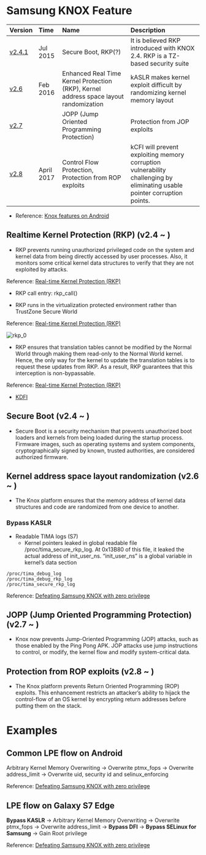 # Samsung KNOX Feature

| Version | Time | Name | Description |
| :----- | :--- | :--- | :---------- |
| [v2.4.1](https://seap.samsung.com/content/whats-new-knox-241) | Jul 2015 | Secure Boot, RKP(?) | It is believed RKP introduced with KNOX 2.4. RKP is a TZ-based security suite |
| [v2.6](https://www.samsungknox.com/en/blog/whats-new-in-knox-26) | Feb 2016 | Enhanced Real Time Kernel Protection (RKP), Kernel address space layout randomization | kASLR makes kernel exploit difficult by randomizing kernel memory layout |
| [v2.7](https://seap.samsung.com/content/whats-new-knox-271) | | JOPP (Jump Oriented Programming Protection)  | Protection from JOP exploits |
| [v2.8](https://www.samsungknox.com/en/blog/whats-new-in-knox-28) | April 2017 | Control Flow Protection, Protection from ROP exploits | kCFI will prevent exploiting memory corruption vulnerability challenging by eliminating usable pointer corruption points. |

* Reference: [Knox features on Android](https://www.samsungknox.com/en/knox-features/android)

## Realtime Kernel Protection (RKP) (v2.4 ~ )
  * RKP prevents running unauthorized privileged code on the system and kernel data from being directly accessed by user processes.  Also, it monitors some critical kernel data structures to verify that they are not exploited by attacks.

 Reference: [Real-time Kernel Protection (RKP)](https://www.samsungknox.com/en/blog/real-time-kernel-protection-rkp)

* RKP call entry: rkp_call()

* RKP runs in the virtualization protected environment rather than TrustZone Secure World

 Reference: [Real-time Kernel Protection (RKP)](https://www.samsungknox.com/en/blog/real-time-kernel-protection-rkp)

![rkp_0](https://cdn.samsungknox.com/knoxportal/files/rkp_0.png "rkp_0")

* RKP ensures that translation tables cannot be modified by the Normal World through making them read-only to the Normal World kernel. Hence, the only way for the kernel to update the translation tables is to request these updates from RKP. As a result, RKP guarantees that this interception is non-bypassable.

 Reference: [Real-time Kernel Protection (RKP)](https://www.samsungknox.com/en/blog/real-time-kernel-protection-rkp)

* [KDFI](KDFI.md)

## Secure Boot (v2.4 ~ )
* Secure Boot is a security mechanism that prevents unauthorized boot loaders and kernels from being loaded during the startup process.  Firmware images, such as operating systems and system components, cryptographically signed by known, trusted authorities, are considered authorized firmware.

## Kernel address space layout randomization (v2.6 ~ )
* The Knox platform ensures that the memory address of kernel data structures and code are randomized from one device to another.

### Bypass KASLR

* Readable TIMA logs (S7)
   * Kernel pointers leaked in global readable file /proc/tima_secure_rkp_log. At 0x13B80 of this file, it leaked the actual address of init_user_ns. “init_user_ns” is a global variable in kernel’s data section

``` 
/proc/tima_debug_log
/proc/tima_debug_rkp_log
/proc/tima_secure_rkp_log
```

 Reference: [Defeating Samsung KNOX with zero privilege](https://www.blackhat.com/docs/us-17/thursday/us-17-Shen-Defeating-Samsung-KNOX-With-Zero-Privilege.pdf)

## JOPP (Jump Oriented Programming Protection) (v2.7 ~ )

* Knox now prevents Jump-Oriented Programming (JOP) attacks, such as those enabled by the Ping Pong APK. JOP attacks use jump instructions to control, or modify, the kernel flow and modify system-critical data.


## Protection from ROP exploits (v2.8 ~ )

* The Knox platform prevents Return Oriented Programming (ROP) exploits. This enhancement restricts an attacker’s ability to hijack the control-flow of an OS kernel by encrypting return addresses before putting them on the stack.
  
# Examples

## Common LPE flow on Android

Arbitrary Kernel Memory Overwriting -> Overwrite ptmx_fops -> Overwrite address_limit -> Overwrite uid, security id and selinux_enforcing

 Reference: [Defeating Samsung KNOX with zero privilege](https://www.blackhat.com/docs/us-17/thursday/us-17-Shen-Defeating-Samsung-KNOX-With-Zero-Privilege.pdf)

## LPE flow on Galaxy S7 Edge

<b>Bypass KASLR</b> -> Arbitrary Kernel Memory Overwriting -> Overwrite ptmx_fops -> Overwrite address_limit -> <b>Bypass DFI</b> -> <b>Bypass SELinux for Samsung</b> -> Gain Root privilege

 Reference: [Defeating Samsung KNOX with zero privilege](https://www.blackhat.com/docs/us-17/thursday/us-17-Shen-Defeating-Samsung-KNOX-With-Zero-Privilege.pdf)

